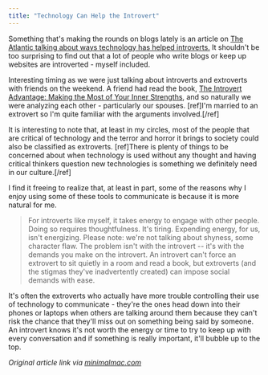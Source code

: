 ```yaml
---
title: "Technology Can Help the Introvert"
---
```

<p>Something that's making the rounds on blogs lately is an article on <a href="https://www.theatlantic.com/technology/archive/2011/07/4-ways-technology-can-enable-your-inner-introvert/242469/">The Atlantic talking about ways technology has helped introverts.</a> It shouldn't be too surprising to find out that a lot of people who write blogs or keep up websites are introverted - myself included.</p>
<p>Interesting timing as we were just talking about introverts and extroverts with friends on the weekend. A friend had read the book, <a href="https://www.amazon.ca/gp/product/0761123695/ref=as_li_ss_tl?ie=UTF8&tag=farawsoclos0a-20&linkCode=as2&camp=15121&creative=390961&creativeASIN=0761123695">The Introvert Advantage: Making the Most of Your Inner Strengths</a>, and so naturally we were analyzing each other - particularly our spouses. [ref]I'm married to an extrovert so I'm quite familiar with the arguments involved.[/ref]</p>
<p>It is interesting to note that, at least in my circles, most of the people that are  critical of technology and the terror and horror it brings to society could also be classified as extroverts. [ref]There is plenty of things to be concerned about when technology is used without any thought and having critical thinkers question new technologies is something we definitely need in our culture.[/ref]</p>
<p>I find it freeing to realize that, at least in part, some of the reasons why I enjoy using some of these tools to communicate is because it is more natural for me.</p>
<blockquote><p>For introverts like myself, it takes energy to engage with other people. Doing so requires thoughtfulness. It's tiring. Expending energy, for us, isn't energizing. Please note: we're not talking about shyness, some character flaw. The problem isn't with the introvert -- it's with the demands you make on the introvert. An introvert can't force an extrovert to sit quietly in a room and read a book, but extroverts (and the stigmas they've inadvertently created) can impose social demands with ease.</p></blockquote>
<p>It's often the extroverts who actually have more trouble controlling their use of technology to communicate - they're the ones head down into their phones or laptops when others are talking around them because they can't risk the chance that they'll miss out on something being said by someone. An introvert knows it's not worth the energy or time to try to keep up with every conversation and if something is really important, it'll bubble up to the top.</p>
<p><em>Original article link via <a href="https://minimalmac.com/post/8111547449">minimalmac.com</a></em></p>

